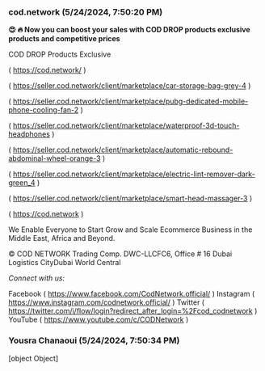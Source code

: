 ### cod.network (5/24/2024, 7:50:20 PM)

**😍 🔥 Now you can boost your sales with COD DROP products exclusive products and competitive prices**

COD DROP Products Exclusive

( https://cod.network/ )

( https://seller.cod.network/client/marketplace/car-storage-bag-grey-4 )

( https://seller.cod.network/client/marketplace/pubg-dedicated-mobile-phone-cooling-fan-2 )

( https://seller.cod.network/client/marketplace/waterproof-3d-touch-headphones )

( https://seller.cod.network/client/marketplace/automatic-rebound-abdominal-wheel-orange-3 )

( https://seller.cod.network/client/marketplace/electric-lint-remover-dark-green_4 )

( https://seller.cod.network/client/marketplace/smart-head-massager-3 )

( https://cod.network )

We Enable Everyone to Start Grow and Scale Ecommerce Business in the Middle East, Africa and Beyond.

© COD NETWORK Trading Comp. DWC-LLCFC6, Office # 16 Dubai Logistics CityDubai World Central

*Connect with us:*

Facebook ( https://www.facebook.com/CodNetwork.official/ ) Instagram ( https://www.instagram.com/codnetwork.official/ ) Twitter ( https://twitter.com/i/flow/login?redirect_after_login=%2Fcod_codnetwork ) YouTube ( https://www.youtube.com/c/CODNetwork )

### Yousra Chanaoui (5/24/2024, 7:50:34 PM)

[object Object]
